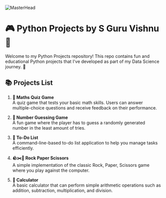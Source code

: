 ![MasterHead](https://nielseniq.com/wp-content/uploads/sites/4/2021/02/data-science-icon-animation-banner-clockwise-4.gif)

# 🎮 Python Projects by S Guru Vishnu 🐍

Welcome to my Python Projects repository! This repo contains fun and educational Python projects that I've developed as part of my Data Science journey. 🚀

## 📚 Projects List

1. **🧮 Maths Quiz Game**  
   A quiz game that tests your basic math skills. Users can answer multiple-choice questions and receive feedback on their performance.

2. **🔢 Number Guessing Game**  
   A fun game where the player has to guess a randomly generated number in the least amount of tries.

3. **📝 To-Do List**  
   A command-line-based to-do list application to help you manage tasks efficiently.

4. **🪨✂️📄 Rock Paper Scissors**  
   A simple implementation of the classic Rock, Paper, Scissors game where you play against the computer.

5. **🧮 Calculator**  
   A basic calculator that can perform simple arithmetic operations such as addition, subtraction, multiplication, and division.
